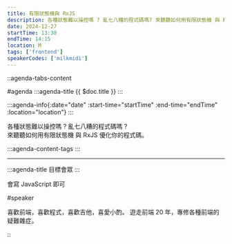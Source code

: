 ```yaml
---
title: 有限狀態機與 RxJS
description: 各種狀態難以操控嗎 ? 亂七八糟的程式碼嗎? 來聽聽如何用有限狀態機 與 RxJS 優化你的程式碼。
date: 2024-12-27
startTime: 13:30
endTime: 14:15
location: M
tags: ['frontend']
speakerCodes: ['milkmidi']
---
```


::agenda-tabs-content
<!--議程資訊-->
#agenda
:::agenda-title
{{ $doc.title }}
:::

:::agenda-info{:date="date" :start-time="startTime" :end-time="endTime" :location="location"}
:::

<!--議程資訊(內容)-->
各種狀態難以操控嗎 ? 亂七八糟的程式碼嗎 ?<br>
來聽聽如何用有限狀態機 與 RxJS 優化你的程式碼。

:::agenda-content-tags
:::

---

:::agenda-title
目標會眾
:::

<!--目標會眾(內容)-->
會寫 JavaScript 即可

<!--講者介紹-->
#speaker
<!--講者介紹(內容)-->
喜歡前端，喜歡程式，喜歡吉他，喜愛小酌。
遊走前端 20 年，專修各種前端的疑難雜症。

::
